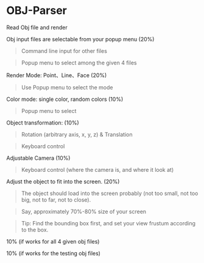 # OBJ-Parser

Read Obj file and render

Obj input files are selectable from your popup menu (20%)

  >Command line input for other files
  
  >Popup menu to select among the given 4 files
  
 
Render Mode: Point、Line、Face (20%)

  >Use Popup menu to select the mode
  
Color mode: single color, random colors (10%)

  >Popup menu to select
  
Object transformation: (10%)

  >Rotation (arbitrary axis, x, y, z) & Translation
  
  >Keyboard control
  
Adjustable Camera (10%)

  >Keyboard control (where the camera is, and where it look at)
  
Adjust the object to fit into the screen. (20%)

   >The object should load into the screen probably (not too small,
not too big, not to far, not to close).

  >Say, approximately 70%-80% size of your screen
  
  >Tip: Find the bounding box first, and set your view frustum according
to the box.

10% (if works for all 4 given obj files)

10% (if works for the testing obj files)

